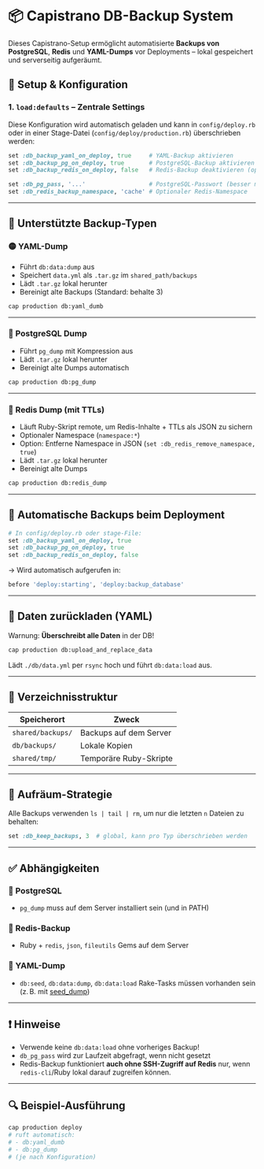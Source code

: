 # 📦 Capistrano DB-Backup System

Dieses Capistrano-Setup ermöglicht automatisierte **Backups von PostgreSQL**, **Redis** und **YAML-Dumps** vor Deployments – lokal gespeichert und serverseitig aufgeräumt.

## 🔧 Setup & Konfiguration

### 1. `load:defaults` – Zentrale Settings

Diese Konfiguration wird automatisch geladen und kann in `config/deploy.rb` oder in einer Stage-Datei (`config/deploy/production.rb`) überschrieben werden:

```ruby
set :db_backup_yaml_on_deploy, true     # YAML-Backup aktivieren
set :db_backup_pg_on_deploy, true       # PostgreSQL-Backup aktivieren
set :db_backup_redis_on_deploy, false   # Redis-Backup deaktivieren (optional)

set :db_pg_pass, '...'                  # PostgreSQL-Passwort (besser mit ask verwenden)
set :db_redis_backup_namespace, 'cache' # Optionaler Redis-Namespace
```

---

## 🧩 Unterstützte Backup-Typen

### 🟡 YAML-Dump

* Führt `db:data:dump` aus
* Speichert `data.yml` als `.tar.gz` im `shared_path/backups`
* Lädt `.tar.gz` lokal herunter
* Bereinigt alte Backups (Standard: behalte 3)

```bash
cap production db:yaml_dumb
```

---

### 🔵 PostgreSQL Dump

* Führt `pg_dump` mit Kompression aus
* Lädt `.tar.gz` lokal herunter
* Bereinigt alte Dumps automatisch

```bash
cap production db:pg_dump
```

---

### 🔴 Redis Dump (mit TTLs)

* Läuft Ruby-Skript remote, um Redis-Inhalte + TTLs als JSON zu sichern
* Optionaler Namespace (`namespace:*`)
* Option: Entferne Namespace in JSON (`set :db_redis_remove_namespace, true`)
* Lädt `.tar.gz` lokal herunter
* Bereinigt alte Dumps

```bash
cap production db:redis_dump
```

---

## 🚀 Automatische Backups beim Deployment

```ruby
# In config/deploy.rb oder stage-File:
set :db_backup_yaml_on_deploy, true
set :db_backup_pg_on_deploy, true
set :db_backup_redis_on_deploy, false
```

→ Wird automatisch aufgerufen in:

```ruby
before 'deploy:starting', 'deploy:backup_database'
```

---

## 🔁 Daten zurückladen (YAML)

Warnung: **Überschreibt alle Daten** in der DB!

```bash
cap production db:upload_and_replace_data
```

Lädt `./db/data.yml` per `rsync` hoch und führt `db:data:load` aus.

---

## 📁 Verzeichnisstruktur

| Speicherort       | Zweck                  |
| ----------------- | ---------------------- |
| `shared/backups/` | Backups auf dem Server |
| `db/backups/`     | Lokale Kopien          |
| `shared/tmp/`     | Temporäre Ruby-Skripte |

---

## 🧹 Aufräum-Strategie

Alle Backups verwenden `ls | tail | rm`, um nur die letzten `n` Dateien zu behalten:

```ruby
set :db_keep_backups, 3  # global, kann pro Typ überschrieben werden
```

---

## ✅ Abhängigkeiten

### 🔸 PostgreSQL

* `pg_dump` muss auf dem Server installiert sein (und in PATH)

### 🔸 Redis-Backup

* Ruby + `redis`, `json`, `fileutils` Gems auf dem Server

### 🔸 YAML-Dump

* `db:seed`, `db:data:dump`, `db:data:load` Rake-Tasks müssen vorhanden sein (z. B. mit [seed\_dump](https://github.com/rroblak/seed_dump))

---

## ❗ Hinweise

* Verwende keine `db:data:load` ohne vorheriges Backup!
* `db_pg_pass` wird zur Laufzeit abgefragt, wenn nicht gesetzt
* Redis-Backup funktioniert **auch ohne SSH-Zugriff auf Redis** nur, wenn `redis-cli`/Ruby lokal darauf zugreifen können.

---

## 🔍 Beispiel-Ausführung

```bash
cap production deploy
# ruft automatisch:
# - db:yaml_dumb
# - db:pg_dump
# (je nach Konfiguration)
```
